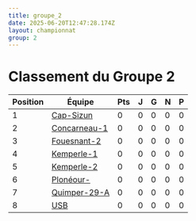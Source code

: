 ```yaml
---
title: groupe_2
date: 2025-06-20T12:47:28.174Z
layout: championnat
group: 2
---
```


# Classement du Groupe 2

| Position | Équipe | Pts | J | G | N | P  |
|----------|--------|-----|---|-----|-----|-----|
| 1 | [Cap-Sizun](/teams/Cap-Sizun) | 0 | 0 | 0 | 0 | 0 |
| 2 | [Concarneau-1](/teams/Concarneau-1) | 0 | 0 | 0 | 0 | 0 |
| 3 | [Fouesnant-2](/teams/Fouesnant-2) | 0 | 0 | 0 | 0 | 0 |
| 4 | [Kemperle-1](/teams/Kemperle-1) | 0 | 0 | 0 | 0 | 0 |
| 5 | [Kemperle-2](/teams/Kemperle-2) | 0 | 0 | 0 | 0 | 0 |
| 6 | [Plonéour-](/teams/Plonéour-) | 0 | 0 | 0 | 0 | 0 |
| 7 | [Quimper-29-A](/teams/Quimper-29-A) | 0 | 0 | 0 | 0 | 0 |
| 8 | [USB](/teams/USB) | 0 | 0 | 0 | 0 | 0 |


